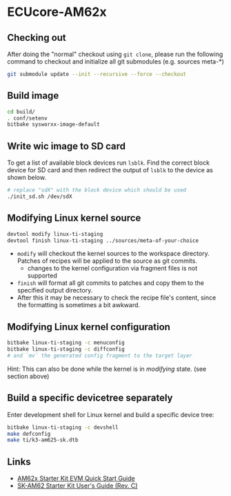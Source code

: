 # ECUcore-AM62x

## Checking out

After doing the "normal" checkout using `git clone`, please run the following
command to checkout and initialize all git submodules (e.g. sources meta-\*)

```sh
git submodule update --init --recursive --force --checkout
```

## Build image

```sh
cd build/
. conf/setenv
bitbake sysworxx-image-default
```

## Write wic image to SD card

To get a list of available block devices run `lsblk`. Find the correct block
device for SD card and then redirect the output of `lsblk` to the device as
shown below.

```sh
# replace "sdX" with the block device which should be used
./init_sd.sh /dev/sdX
```

## Modifying Linux kernel source

```sh
devtool modify linux-ti-staging
devtool finish linux-ti-staging ../sources/meta-of-your-choice
```

* `modify` will checkout the kernel sources to the workspace directory. Patches
  of recipes will be applied to the source as git commits.
  * changes to the kernel configuration via fragment files is not supported
* `finish` will format all git commits to patches and copy them to the specified
  output directory.
* After this it may be necessary to check the recipe file's content, since the
  formatting is sometimes a bit awkward.

## Modifying Linux kernel configuration

```sh
bitbake linux-ti-staging -c menuconfig
bitbake linux-ti-staging -c diffconfig
# and `mv` the generated config fragment to the target layer
```

Hint: This can also be done while the kernel is in _modifying_ state. (see
section above)

## Build a specific devicetree separately

Enter development shell for Linux kernel and build a specific device tree:

```sh
bitbake linux-ti-staging -c devshell
make defconfig
make ti/k3-am625-sk.dtb
```

## Links

* [AM62x Starter Kit EVM Quick Start Guide](https://dev.ti.com/tirex/explore/node?node=A__AdoyIZ2jtLBUfHZNVmgFBQ__am62x-devtools__FUz-xrs__LATEST&search=am62x)
* [SK-AM62 Starter Kit User's Guide (Rev. C)](https://www.ti.com/document-viewer/lit/html/spruj40)
